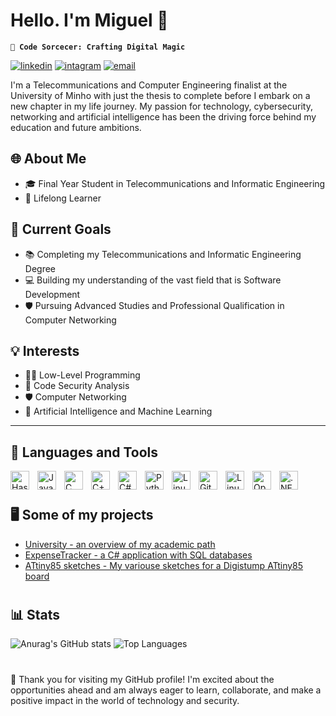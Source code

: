 # Hello. I'm Miguel 👋

**`🧙 Code Sorcecer: Crafting Digital Magic`**

<p align="left">
      <a href="https://www.linkedin.com/in/miguelpereira2135">
         <img alt="linkedin" title="miguelpereira2135" src="https://custom-icon-badges.demolab.com/badge/-miguelpereira2135-blue?style=for-the-badge&logo=linkedin&logoColor=white"/></a> 
      <a href="https://www.instagram.com/miguelpereira21_/">
         <img alt="intagram" title="@miguelpereira21_" src="https://custom-icon-badges.demolab.com/badge/-miguelpereira21_-ea4aaa?style=for-the-badge&logo=instagram&logoColor=white"/></a> 
      <a href="mailto:miguelpereira00007@gmail.com">
         <img alt="email" title="email" src="https://custom-icon-badges.demolab.com/badge/-contact%20me-c71610?style=for-the-badge&logo=Gmail&logoColor=white"/></a>
   </p>

I'm a Telecommunications and Computer Engineering finalist at the University of Minho with just the thesis to complete before I embark on a new chapter in my life journey. My passion for technology, cybersecurity, networking and artificial intelligence has been the driving force behind my education and future ambitions.

## 🌐 About Me
- 🎓 Final Year Student in Telecommunications and Informatic Engineering
- 🌱 Lifelong Learner

## 🚀 Current Goals
- 📚 Completing my Telecommunications and Informatic Engineering Degree
- 💻 Building my understanding of the vast field that is Software Development
- 🛡️ Pursuing Advanced Studies and Professional Qualification in Computer Networking

## 💡 Interests
- 🧑‍💻 Low-Level Programming
- 🔐 Code Security Analysis
- 🛡️ Computer Networking
- 🤖 Artificial Intelligence and Machine Learning

---

## 🧰 Languages and Tools

<img align="left" alt="Haskell" width="30px" style="padding-right:10px;" src="https://cdn.jsdelivr.net/gh/devicons/devicon/icons/haskell/haskell-original.svg" />
<img align="left" alt="Java" width="30px" style="padding-right:10px;" src="https://cdn.jsdelivr.net/gh/devicons/devicon/icons/java/java-original.svg" />
<img align="left" alt="C" width="30px" style="padding-right:10px;" src="https://cdn.jsdelivr.net/gh/devicons/devicon/icons/c/c-original.svg" />
<img align="left" alt="C++" width="30px" style="padding-right:10px;" src="https://cdn.jsdelivr.net/gh/devicons/devicon/icons/cplusplus/cplusplus-original.svg" />
<img align="left" alt="C#" width="30px" style="padding-right:10px;" src="https://cdn.jsdelivr.net/gh/devicons/devicon/icons/csharp/csharp-original.svg" />
<img align="left" alt="Python" width="30px" style="padding-right:10px;" src="https://cdn.jsdelivr.net/gh/devicons/devicon/icons/python/python-original.svg"  />
<img align="left" alt="Linux" width="30px" style="padding-right:10px;" src="https://cdn.jsdelivr.net/gh/devicons/devicon/icons/linux/linux-original.svg"  />
<img align="left" alt="Git" width="30px" style="padding-right:10px;" src="https://cdn.jsdelivr.net/gh/devicons/devicon/icons/git/git-original.svg"  />
<img align="left" alt="Linux" width="30px" style="padding-right:10px;" src="https://cdn.jsdelivr.net/gh/devicons/devicon/icons/mysql/mysql-original.svg"  />
<img align="left" alt="OpenGL" width="30px" style="padding-right:10px;" src="https://cdn.jsdelivr.net/gh/devicons/devicon/icons/opengl/opengl-original.svg"  />
<img align="left" alt=".NET" width="30px" style="padding-right:10px;" src="https://cdn.jsdelivr.net/gh/devicons/devicon/icons/dot-net/dot-net-plain-wordmark.svg"  />
<br />

#

## 🖥️ Some of my projects

- [University - an overview of my academic path](https://github.com/jmns01/University)
- [ExpenseTracker - a C# application with SQL databases](https://github.com/jmns01/ExpenseTracker)
- [ATtiny85 sketches - My variouse sketches for a Digistump ATtiny85 board](https://github.com/jmns01/ATtiny85-MySketches)

#

## 📊 Stats

![Anurag's GitHub stats](https://github-readme-stats.vercel.app/api?username=jmns01&show_icons=true&theme=midnight-purple)
![Top Languages](https://github-readme-stats.vercel.app/api/top-langs/?username=jmns01&layout=donut&theme=midnight-purple)


#

🌟 Thank you for visiting my GitHub profile! I'm excited about the opportunities ahead and am always eager to learn, collaborate, and make a positive impact in the world of technology and security.
